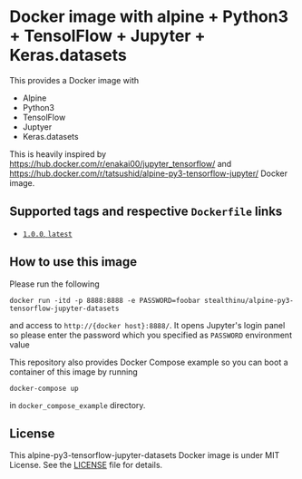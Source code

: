 Docker image with alpine + Python3 + TensolFlow + Jupyter + Keras.datasets
=========================================================

This provides a Docker image with

- Alpine
- Python3
- TensolFlow
- Juptyer
- Keras.datasets

This is heavily inspired by https://hub.docker.com/r/enakai00/jupyter_tensorflow/ and https://hub.docker.com/r/tatsushid/alpine-py3-tensorflow-jupyter/
Docker image.

## Supported tags and respective `Dockerfile` links

- [`1.0.0`, `latest`](https://github.com/stealthinu/docker-alpine-py3-tensorflow-jupyter-datasets/blob/master/Dockerfile)

## How to use this image

Please run the following

```shellsession
docker run -itd -p 8888:8888 -e PASSWORD=foobar stealthinu/alpine-py3-tensorflow-jupyter-datasets
```

and access to `http://{docker host}:8888/`. It opens Jupyter's login panel so
please enter the password which you specified as `PASSWORD` environment value

This repository also provides Docker Compose example so you can boot a
container of this image by running

```shellsession
docker-compose up
```

in `docker_compose_example` directory.

## License
This alpine-py3-tensorflow-jupyter-datasets Docker image is under MIT License. See the
[LICENSE][license] file for details.

[license]: https://github.com/stealthinu/docker-alpine-py3-tensorflow-jupyter-datasets/blob/master/LICENSE
